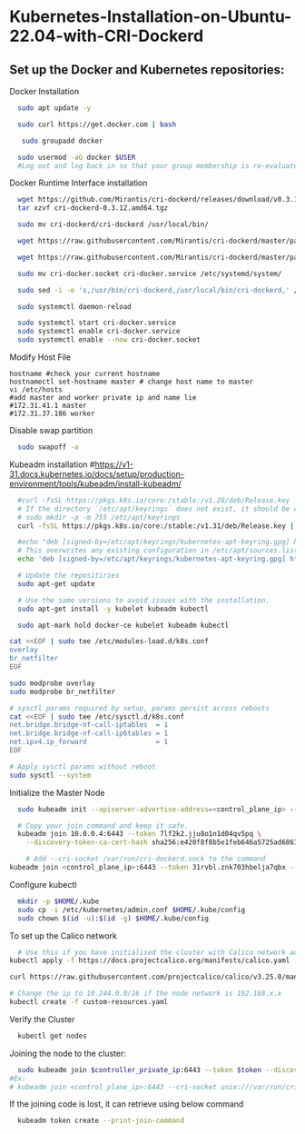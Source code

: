 # Kubernetes-Installation-on-Ubuntu-22.04-with-CRI-Dockerd


## Set up the Docker and Kubernetes repositories:
Docker Installation

```bash
  sudo apt update -y
```
```bash
  sudo curl https://get.docker.com | bash
```
```bash
   sudo groupadd docker
```
```bash
  sudo usermod -aG docker $USER
  #Log out and log back in so that your group membership is re-evaluated
```


Docker Runtime Interface installation

```bash
  wget https://github.com/Mirantis/cri-dockerd/releases/download/v0.3.12/cri-dockerd-0.3.12.amd64.tgz
  tar xzvf cri-dockerd-0.3.12.amd64.tgz
```
```bash
  sudo mv cri-dockerd/cri-dockerd /usr/local/bin/
```
```bash
  wget https://raw.githubusercontent.com/Mirantis/cri-dockerd/master/packaging/systemd/cri-docker.service
```
```bash
  wget https://raw.githubusercontent.com/Mirantis/cri-dockerd/master/packaging/systemd/cri-docker.socket
```
```bash
  sudo mv cri-docker.socket cri-docker.service /etc/systemd/system/
```
```bash
  sudo sed -i -e 's,/usr/bin/cri-dockerd,/usr/local/bin/cri-dockerd,' /etc/systemd/system/cri-docker.service
```
```bash
  sudo systemctl daemon-reload
```
```bash
  sudo systemctl start cri-docker.service
  sudo systemctl enable cri-docker.service
  sudo systemctl enable --now cri-docker.socket
```
Modify Host File
```
hostname #check your current hostname
hostnamectl set-hostname master # change host name to master
vi /etc/hosts
#add master and worker private ip and name lie
#172.31.41.1 master
#172.31.37.186 worker
```
Disable swap partition 
```bash
  sudo swapoff -a
```
Kubeadm installation
#https://v1-31.docs.kubernetes.io/docs/setup/production-environment/tools/kubeadm/install-kubeadm/

```bash
  #curl -fsSL https://pkgs.k8s.io/core:/stable:/v1.28/deb/Release.key | sudo gpg --dearmor -o /etc/apt/keyrings/kubernetes-apt-keyring.gpg
  # If the directory `/etc/apt/keyrings` does not exist, it should be created before the curl command, read the note below.
  # sudo mkdir -p -m 755 /etc/apt/keyrings
  curl -fsSL https://pkgs.k8s.io/core:/stable:/v1.31/deb/Release.key | sudo gpg --dearmor -o /etc/apt/keyrings/kubernetes-apt-keyring.gpg
```
```bash
  #echo "deb [signed-by=/etc/apt/keyrings/kubernetes-apt-keyring.gpg] https://pkgs.k8s.io/core:/stable:/v1.28/deb/ /" | sudo tee /etc/apt/sources.list.d/kubernetes.list
  # This overwrites any existing configuration in /etc/apt/sources.list.d/kubernetes.list
  echo 'deb [signed-by=/etc/apt/keyrings/kubernetes-apt-keyring.gpg] https://pkgs.k8s.io/core:/stable:/v1.31/deb/ /' | sudo tee /etc/apt/sources.list.d/kubernetes.list
```
```bash
  # Update the repositiries
  sudo apt-get update
```
```bash
  # Use the same versions to avoid issues with the installation.
  sudo apt-get install -y kubelet kubeadm kubectl
```
```bash
  sudo apt-mark hold docker-ce kubelet kubeadm kubectl
```
```bash
cat <<EOF | sudo tee /etc/modules-load.d/k8s.conf
overlay
br_netfilter
EOF

sudo modprobe overlay
sudo modprobe br_netfilter

# sysctl params required by setup, params persist across reboots
cat <<EOF | sudo tee /etc/sysctl.d/k8s.conf
net.bridge.bridge-nf-call-iptables  = 1
net.bridge.bridge-nf-call-ip6tables = 1
net.ipv4.ip_forward                 = 1
EOF

# Apply sysctl params without reboot
sudo sysctl --system
```
Initialize the Master Node
```bash
  sudo kubeadm init --apiserver-advertise-address=<control_plane_ip> --cri-socket unix:///var/run/cri-dockerd.sock  --pod-network-cidr=192.168.0.0/16
```
```bash
  # Copy your join command and keep it safe.
  kubeadm join 10.0.0.4:6443 --token 7lf2k2.jju8o1n1d04qv5pq \
	--discovery-token-ca-cert-hash sha256:e420f8f8b5e1feb646a5725ad6867fe519e1862c7494d31acbbb9e95caa75ed1

    # Add --cri-socket /var/run/cri-dockerd.sock to the command
kubeadm join <control_plane_ip>:6443 --token 31rvbl.znk703hbelja7qbx --cri-socket unix:///var/run/cri-dockerd.sock --discovery-token-ca-cert-hash sha256:3dd5f401d1c86be4axxxxxxxxxx61ce965f5xxxxxxxxxxf16cb29a89b96c97dd

```
Configure kubectl
```bash
  mkdir -p $HOME/.kube
  sudo cp -i /etc/kubernetes/admin.conf $HOME/.kube/config
  sudo chown $(id -u):$(id -g) $HOME/.kube/config
```
To set up the Calico network
```bash
  # Use this if you have initialised the cluster with Calico network add on.
kubectl apply -f https://docs.projectcalico.org/manifests/calico.yaml

curl https://raw.githubusercontent.com/projectcalico/calico/v3.25.0/manifests/custom-resources.yaml -O

# Change the ip to 10.244.0.0/16 if the node network is 192.168.x.x
kubectl create -f custom-resources.yaml

```
Verify the Cluster
```bash
  kubectl get nodes
```
Joining the node to the cluster:
```bash
  sudo kubeadm join $controller_private_ip:6443 --token $token --discovery-token-ca-cert-hash $hash
#Ex:
# kubeadm join <control_plane_ip>:6443 --cri-socket unix:///var/run/cri-dockerd.sock --token 31rvbl.znk703hbelja7qbx --discovery-token-ca-cert-hash sha256:3dd5f401d1c86be4axxxxxxxxxx61ce965f5xxxxxxxxxxf16cb29a89b96c97dd

```
If the joining code is lost, it can retrieve using below command
```bash
  kubeadm token create --print-join-command
```
